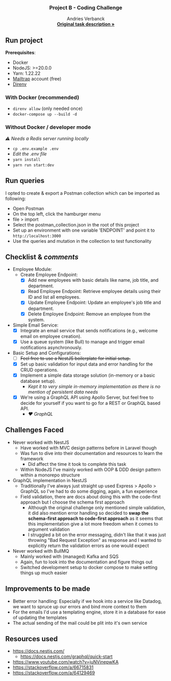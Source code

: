 <div align="center">
  <h3 align="center">Project B - Coding Challenge</h3>

  <p align="center">
    Andries Verbanck
    <br />
    <a href="https://github.com/the-project-b/backend-coding-challenge/tree/main"><strong>Original task description »</strong></a>
  </p>
</div>

## Run project

**Prerequisites**:

- Docker
- NodeJS: >=20.0.0
- Yarn: 1.22.22
- [Mailtrap](https://mailtrap.io/) account (free)
- [Direnv](https://direnv.net/docs/installation.html)

### With Docker (recommended)

- `direnv allow` (only needed once)
- `docker-compose up --build -d`

### Without Docker / developer mode

*⚠️ Needs a Redis server running locally*

- `cp .env.example .env`
- *Edit the .env file*
- `yarn install`
- `yarn run start:dev`

## Run queries

I opted to create & export a Postman collection which can be imported as following:

- Open Postman
- On the top left, click the hamburger menu
- file > import
- Select the postman_collection.json in the root of this project
- Set up an environment with one variable 'ENDPOINT' and point it to `http://localhost:3000`
- Use the queries and mutation in the collection to test functionality

## Checklist & *comments*

- Employee Module:
  - Create Employee Endpoint:
    - [x] Add new employees with basic details like name, job title, and department.
    - [x] Read Employee Endpoint: Retrieve employee details using their ID and list all employees.
    - [x] Update Employee Endpoint: Update an employee's job title and department.
    - [x] Delete Employee Endpoint: Remove an employee from the system.

- Simple Email Service:
  - [x] Integrate an email service that sends notifications (e.g., welcome email on employee creation).
  - [x] Use a queue system (like Bull) to manage and trigger email notifications asynchronously.

- Basic Setup and Configurations:
  - [ ] ~~Feel free to use a NestJS boilerplate for initial setup.~~
  - [x] Set up basic validation for input data and error handling for the CRUD operations.
  - [x] Implement a simple data storage solution (in-memory or a basic database setup).
    - *Kept it to very simple in-memory implementation as there is no mention of persistent data needs*
  - [x] We're using a GraphQL API using Apollo Server, but feel free to decide for yourself if you want to go for a REST or GraphQL based API.
    - *❤️ GraphQL*

## Challenges Faced

- Never worked with NestJS
  - Have worked with MVC design patterns before in Laravel though
  - Was fun to dive into their documentation and resources to learn the framework
    - Did affect the time it took to complete this task
  - Within NodeJS I've mainly worked with OOP & DDD design pattern within a monorepo structure
- GraphQL implementation in NestJS
  - Traditionally I've always just straight up used Express > Apollo > GraphQL so I've had to do some digging, again, a fun experience
  - Field validation, there are docs about doing this with the code-first approach but I choose the schema first approach
    - Although the original challenge only mentioned simple validation, it did also mention error handling so decided to **swap the schema-first approach to code-first approach** as it seems that this implementation give a lot more freedom when it comes to argument validation
    - I struggled a bit on the error messaging, didn't like that it was just throwing "Bad Request Exception" as response and I wanted to explicitly return the validation errors as one would expect
- Never worked with BullMQ
  - Mainly worked with (managed) Kafka and SQS
  - Again, fun to look into the documentation and figure things out
  - Switched development setup to docker compose to make setting things up much easier

## Improvements to be made

- Better error handling: Especially if we hook into a service like Datadog, we want to spruce up our errors and bind more context to them
- For the emails I'd use a templating engine, store it in a database for ease of updating the templates
- The actual sending of the mail could be plit into it's own service

## Resources used

- https://docs.nestjs.com/
  - https://docs.nestjs.com/graphql/quick-start
- https://www.youtube.com/watch?v=juNVinepwKA
- https://stackoverflow.com/a/66715831
- https://stackoverflow.com/a/64129469